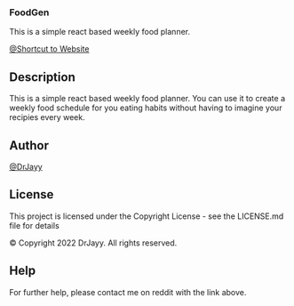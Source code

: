 ### FoodGen

This is a simple react based weekly food planner.

[@Shortcut to Website](https://drjayy.github.io/FoodGen/)

## Description

This is a simple react based weekly food planner. You can use it to create a weekly food schedule for you eating habits without having to imagine your recipies every week.

## Author

[@DrJayy](https://www.reddit.com/user/dreowyn)

## License

This project is licensed under the Copyright License - see the LICENSE.md file for details

© Copyright 2022 DrJayy. All rights reserved.

## Help
For further help, please contact me on reddit with the link above.